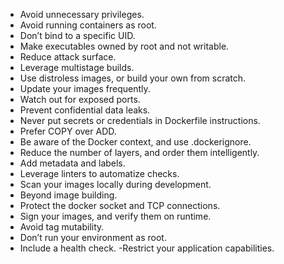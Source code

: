 - Avoid unnecessary privileges.
- Avoid running containers as root.
- Don’t bind to a specific UID.
- Make executables owned by root and not writable.
- Reduce attack surface.
- Leverage multistage builds.
- Use distroless images, or build your own from scratch.
- Update your images frequently.
- Watch out for exposed ports.
- Prevent confidential data leaks.
- Never put secrets or credentials in Dockerfile instructions.
- Prefer COPY over ADD.
- Be aware of the Docker context, and use .dockerignore.
- Reduce the number of layers, and order them intelligently.
- Add metadata and labels.
- Leverage linters to automatize checks.
- Scan your images locally during development.
- Beyond image building.
- Protect the docker socket and TCP connections.
- Sign your images, and verify them on runtime.
- Avoid tag mutability.
- Don’t run your environment as root.
- Include a health check.
-Restrict your application capabilities.